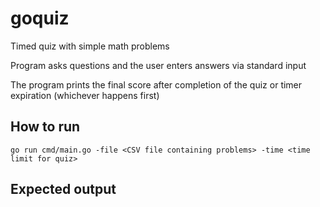 # goquiz
Timed quiz with simple math problems

Program asks questions and the user enters answers via standard input

The program prints the final score after completion of the quiz or timer expiration (whichever happens first)

## How to run

```
go run cmd/main.go -file <CSV file containing problems> -time <time limit for quiz>
```

## Expected output



